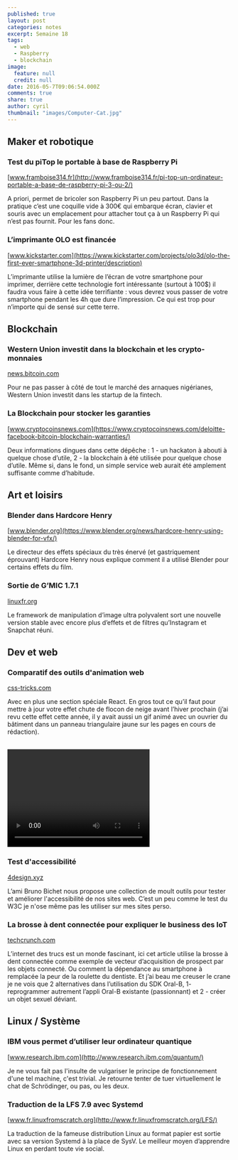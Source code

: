 ```yaml
---
published: true
layout: post
categories: notes
excerpt: Semaine 18
tags: 
  - web
  - Raspberry
  - blockchain
image: 
  feature: null
  credit: null
date: 2016-05-7T09:06:54.000Z
comments: true
share: true
author: cyril
thumbnail: "images/Computer-Cat.jpg"
---
```

## Maker et robotique

### Test du piTop le portable à base de Raspberry Pi
[www.framboise314.fr](http://www.framboise314.fr/pi-top-un-ordinateur-portable-a-base-de-raspberry-pi-3-ou-2/)

A priori, permet de bricoler son Raspberry Pi un peu partout. Dans la pratique c’est une coquille vide à 300€ qui embarque écran, clavier et souris avec un emplacement pour attacher tout ça à un Raspberry Pi qui n’est pas fournit. Pour les fans donc.

### L’imprimante OLO est financée
[www.kickstarter.com](https://www.kickstarter.com/projects/olo3d/olo-the-first-ever-smartphone-3d-printer/description)

L’imprimante utilise la lumière de l’écran de votre smartphone pour imprimer, derrière cette technologie fort intéressante (surtout à 100$) il faudra vous faire à cette idée terrifiante :  vous devrez vous passer de votre smartphone pendant les 4h que dure l’impression. Ce qui est trop pour n’importe qui de sensé sur cette terre.

## Blockchain

### Western Union investit dans la blockchain et les crypto-monnaies
[news.bitcoin.com](https://news.bitcoin.com/western-union-invests-dcg/)

Pour ne pas passer à côté de tout le marché des arnaques nigérianes, Western Union investit dans les startup de la fintech.

### La Blockchain pour stocker les garanties
[www.cryptocoinsnews.com](https://www.cryptocoinsnews.com/deloitte-facebook-bitcoin-blockchain-warranties/)

Deux informations dingues dans cette dépêche : 1 - un hackaton à abouti à quelque chose d’utile, 2 - la blockchain à été utilisée pour quelque chose d’utile. Même si, dans le fond, un simple service web aurait été amplement suffisante comme d’habitude.

## Art et loisirs

### Blender dans Hardcore Henry
[www.blender.org](https://www.blender.org/news/hardcore-henry-using-blender-for-vfx/)

Le directeur des effets spéciaux du très énervé (et gastriquement éprouvant) Hardcore Henry nous explique comment il a utilisé Blender pour certains effets du film.

### Sortie de G’MIC 1.7.1
[linuxfr.org](http://linuxfr.org/news/g-mic-1-7-1-quand-les-fleurs-bourgeonnent-les-filtres-d-images-foisonnent)

Le framework de manipulation d’image ultra polyvalent sort une nouvelle version stable avec encore plus d’effets et de filtres qu’Instagram et Snapchat réuni. 

## Dev et web

### Comparatif des outils d'animation web
[css-tricks.com](https://css-tricks.com/comparison-animation-technologies/)

Avec en plus une section spéciale React. En gros tout ce qu’il faut pour mettre à jour votre effet chute de flocon de neige avant l’hiver prochain (j’ai revu cette effet cette année, il y avait aussi un gif animé avec un ouvrier du bâtiment dans un panneau triangulaire jaune sur les pages en cours de rédaction).

<br/>
<video width="320" height="220" controls>
  <source src="{{ site.url }}/images/animationsVeille18.webm" type="video/webm">
Your browser does not support the video tag.
</video>

### Test d'accessibilité
[4design.xyz](http://4design.xyz/outils-en-ligne-pour-verifier-accessibilite-de-votre-site-web)

L’ami Bruno Bichet nous propose une collection de moult outils pour tester et améliorer l'accessibilité de nos sites web. C’est un peu comme le test du W3C je n'ose même pas les utiliser sur mes sites perso.

### La brosse à dent connectée pour expliquer le business des IoT
[techcrunch.com](http://techcrunch.com/2016/04/12/what-can-a-toothbrush-teach-us-about-iot-business-models/)

L’internet des trucs est un monde fascinant, ici cet article utilise la brosse à dent connectée comme exemple de vecteur d’acquisition de prospect par les objets connecté. Ou comment la dépendance au smartphone à remplacée la peur de la roulette du dentiste. Et j’ai beau me creuser le crane je ne vois que 2 alternatives dans l’utilisation du SDK Oral-B, 1- reprogrammer autrement l’appli Oral-B existante (passionnant) et 2 - créer un objet sexuel déviant. 

## Linux / Système

### IBM vous permet d’utiliser leur ordinateur quantique
[www.research.ibm.com](http://www.research.ibm.com/quantum/)

Je ne vous fait pas l'insulte de vulgariser le principe de fonctionnement d'une tel machine, c'est trivial.
Je retourne tenter de tuer virtuellement le chat de Schrödinger, ou pas, ou les deux.

### Traduction de la LFS 7.9 avec Systemd
[www.fr.linuxfromscratch.org](http://www.fr.linuxfromscratch.org/LFS/)

La traduction de la fameuse distribution Linux au format papier est sortie avec sa version Systemd à la place de SysV. Le meilleur moyen d’apprendre Linux en perdant toute vie social.

